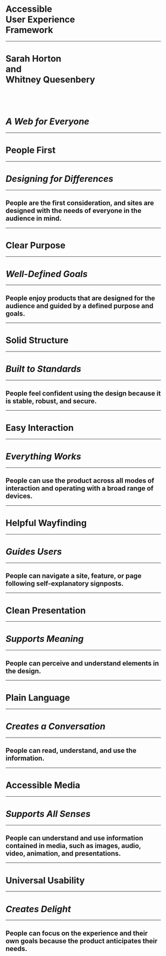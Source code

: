# **Accessible<br>User Experience<br>Framework**

---

# Sarah Horton<br>and<br>Whitney Quesenbery<br><br><br><br>*A Web for Everyone*

---

# **People First**

---

# *Designing for Differences*

---

## People are the first consideration, and sites are designed with the needs of everyone in the audience in mind.

---

# **Clear Purpose**

---

# *Well-Defined Goals*

---

## People enjoy products that are designed for the audience and guided by a defined purpose and goals.

---

# **Solid Structure**

---

# *Built to Standards*

---

## People feel confident using the design because it is stable, robust, and secure.

---

# **Easy Interaction**

---

# *Everything Works*

---

## People can use the product across all modes of interaction and operating with a broad range of devices.

---

# **Helpful Wayfinding**

---

# *Guides Users*

---

## People can navigate a site, feature, or page following self-explanatory signposts.

---

# **Clean Presentation**

---

# *Supports Meaning*

---

## People can perceive and understand elements in the design.

---

# **Plain Language**

---

# *Creates a Conversation*

---

## People can read, understand, and use the information.

---

# **Accessible Media**

---

# *Supports All Senses*

---

## People can understand and use information contained in media, such as images, audio, video, animation, and presentations.

---

# **Universal Usability**

---

# *Creates Delight*

---

## People can focus on the experience and their own goals because the product anticipates their needs.
